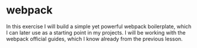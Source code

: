 # webpack
In this exercise I will build a simple yet powerful webpack boilerplate, which I can later use as a starting point in my projects. I will be working with the webpack official guides, which I know already from the previous lesson.
